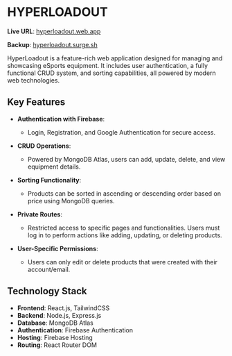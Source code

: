 # HYPERLOADOUT

**Live URL**: [hyperloadout.web.app](https://hyperloadout.web.app/)

**Backup**: [hyperloadout.surge.sh](https://hyperloadout.surge.sh)

HyperLoadout is a feature-rich web application designed for managing and showcasing eSports equipment. It includes user authentication, a fully functional CRUD system, and sorting capabilities, all powered by modern web technologies.

## Key Features

- **Authentication with Firebase**:
  - Login, Registration, and Google Authentication for secure access.
- **CRUD Operations**:

  - Powered by MongoDB Atlas, users can add, update, delete, and view equipment details.

- **Sorting Functionality**:

  - Products can be sorted in ascending or descending order based on price using MongoDB queries.

- **Private Routes**:

  - Restricted access to specific pages and functionalities. Users must log in to perform actions like adding, updating, or deleting products.

- **User-Specific Permissions**:
  - Users can only edit or delete products that were created with their account/email.

## Technology Stack

- **Frontend**: React.js, TailwindCSS
- **Backend**: Node.js, Express.js
- **Database**: MongoDB Atlas
- **Authentication**: Firebase Authentication
- **Hosting**: Firebase Hosting
- **Routing**: React Router DOM

